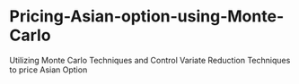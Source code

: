 # Pricing-Asian-option-using-Monte-Carlo
Utilizing Monte Carlo Techniques and Control Variate Reduction Techniques to price Asian Option
